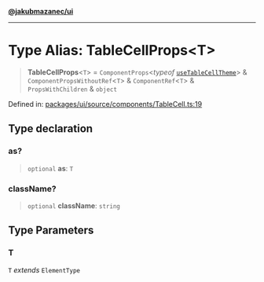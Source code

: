 [**@jakubmazanec/ui**](../README.md)

---

# Type Alias: TableCellProps\<T\>

> **TableCellProps**\<`T`\> = `ComponentProps`\<_typeof_
> [`useTableCellTheme`](../variables/useTableCellTheme.md)\> & `ComponentPropsWithoutRef`\<`T`\> &
> `ComponentRef`\<`T`\> & `PropsWithChildren` & `object`

Defined in:
[packages/ui/source/components/TableCell.ts:19](https://github.com/jakubmazanec/tools/blob/6fe16df773d5da14c29261ea934e72b3f99fabb7/packages/ui/source/components/TableCell.ts#L19)

## Type declaration

### as?

> `optional` **as**: `T`

### className?

> `optional` **className**: `string`

## Type Parameters

### T

`T` _extends_ `ElementType`
